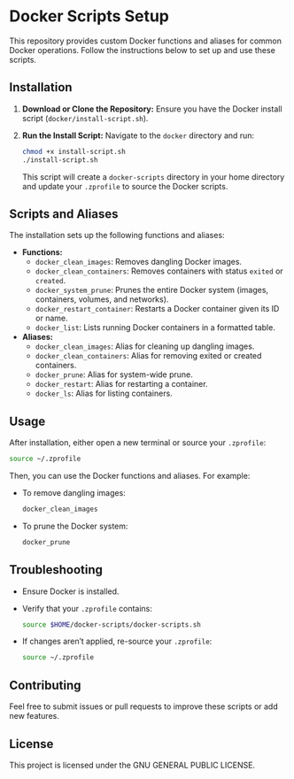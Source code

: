 # Docker Scripts Setup

This repository provides custom Docker functions and aliases for common Docker operations. Follow the instructions below to set up and use these scripts.

## Installation

1. **Download or Clone the Repository:**
   Ensure you have the Docker install script (`docker/install-script.sh`).

2. **Run the Install Script:**
   Navigate to the `docker` directory and run:

   ```sh
   chmod +x install-script.sh
   ./install-script.sh
   ```

   This script will create a `docker-scripts` directory in your home directory and update your `.zprofile` to source the Docker scripts.

## Scripts and Aliases

The installation sets up the following functions and aliases:

- **Functions:**
  - `docker_clean_images`: Removes dangling Docker images.
  - `docker_clean_containers`: Removes containers with status `exited` or `created`.
  - `docker_system_prune`: Prunes the entire Docker system (images, containers, volumes, and networks).
  - `docker_restart_container`: Restarts a Docker container given its ID or name.
  - `docker_list`: Lists running Docker containers in a formatted table.
- **Aliases:**
  - `docker_clean_images`: Alias for cleaning up dangling images.
  - `docker_clean_containers`: Alias for removing exited or created containers.
  - `docker_prune`: Alias for system-wide prune.
  - `docker_restart`: Alias for restarting a container.
  - `docker_ls`: Alias for listing containers.

## Usage

After installation, either open a new terminal or source your `.zprofile`:

```sh
source ~/.zprofile
```

Then, you can use the Docker functions and aliases. For example:

- To remove dangling images:

  ```sh
  docker_clean_images
  ```

- To prune the Docker system:

  ```sh
  docker_prune
  ```

## Troubleshooting

- Ensure Docker is installed.
- Verify that your `.zprofile` contains:

  ```sh
  source $HOME/docker-scripts/docker-scripts.sh
  ```

- If changes aren’t applied, re-source your `.zprofile`:

  ```sh
  source ~/.zprofile
  ```

## Contributing

Feel free to submit issues or pull requests to improve these scripts or add new features.

## License

This project is licensed under the GNU GENERAL PUBLIC LICENSE.
